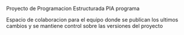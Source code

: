 Proyecto de Programacion Estructurada PIA programa

Espacio de colaboracion para el equipo donde se publican los ultimos cambios
y se mantiene control sobre las versiones del proyecto

